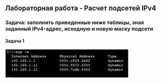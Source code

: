 ## Лабораторная работа - Расчет подсетей IPv4
### Задача: заполнить приведенные ниже таблицы, зная заданный IPv4-адрес, исходную и новую маску подсети

#### Задача 1   
![](https://github.com/permakov/otus/blob/main/lab2/ARP-PC1.jpg)
